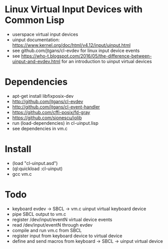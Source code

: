 # Linux Virtual Input Devices with Common Lisp

* userspace virtual input devices
* uinput documentation: https://www.kernel.org/doc/html/v4.12/input/uinput.html
* see github.com/jtgans/cl-evdev for linux input device events
* see https://who-t.blogspot.com/2016/05/the-difference-between-uinput-and-evdev.html for an introduction to uinput virtual devices

# Dependencies
* apt-get install libfixposix-dev
* http://github.com/jtgans/cl-evdev
* http://github.com/jtgans/cl-event-handler
* https://github.com/cffi-posix/fd-gray
* https://github.com/sionescu/iolib
* run (load-dependencies) in cl-uinput.lisp
* see dependencies in vm.c

# Install
* (load "cl-uinput.asd")
* (ql:quickload :cl-uinput)
* gcc vm.c

# Todo
* keyboard evdev -> SBCL -> vm.c uinput virtual keyboard device
* pipe SBCL output to vm.c
* register /dev/input/eventN virtual device events
* read /dev/input/eventN through evdev
* compile and run vm.c from SBCL
* register input from keyboard device to virtual device
* define and send macros from keyboard -> SBCL -> uinput virtual device
